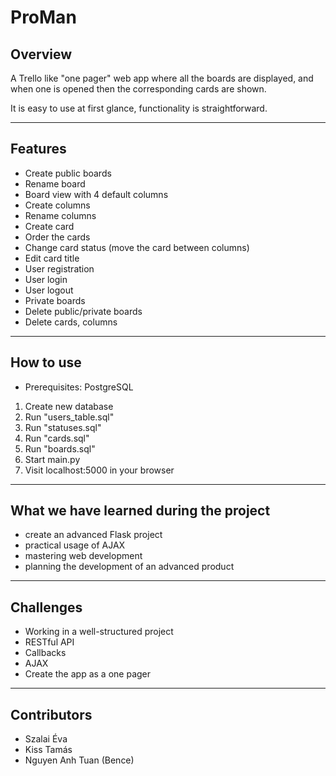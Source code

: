 # ProMan

## Overview


A Trello like "one pager" web app where all the boards are displayed, 
and when one is opened then the corresponding cards are shown.

It is easy to use at first glance, functionality is straightforward.

---
## Features

- Create public boards
- Rename board
- Board view with 4 default columns
- Create columns  
- Rename columns
- Create card
- Order the cards
- Change card status (move the card between columns)
- Edit card title
- User registration
- User login
- User logout
- Private boards
- Delete public/private boards 
- Delete cards, columns

---
## How to use

- Prerequisites: PostgreSQL
1. Create new database
2. Run "users_table.sql"
3. Run "statuses.sql"
4. Run "cards.sql"
5. Run "boards.sql"
6. Start main.py
7. Visit localhost:5000 in your browser

---

## What we have learned during the project

- create an advanced Flask project
- practical usage of AJAX
- mastering web development
- planning the development of an advanced product

---

## Challenges

- Working in a well-structured project
- RESTful API
- Callbacks
- AJAX
- Create the app as a one pager

---

## Contributors

- Szalai Éva
- Kiss Tamás
- Nguyen Anh Tuan (Bence)


